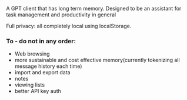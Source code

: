 A GPT client that has long term memory. Designed to be an assistant for task management and productivity in general

Full privacy: all completely local using localStorage.

### To - do not in any order:
 - Web browsing
 - more sustainable and cost effective memory(currently tokenizing all message history each time)
 - import and export data
 - notes
 - viewing lists
 - better API key auth

